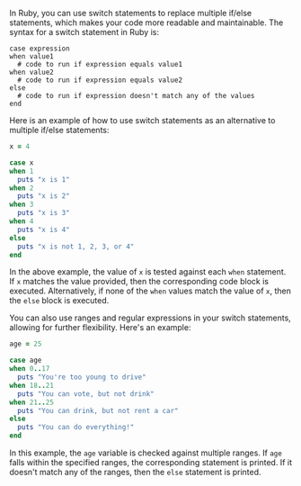 In Ruby, you can use switch statements to replace multiple if/else statements, which makes your code more readable and maintainable. The syntax for a switch statement in Ruby is:

```
case expression
when value1
  # code to run if expression equals value1
when value2
  # code to run if expression equals value2
else
  # code to run if expression doesn't match any of the values
end
```

Here is an example of how to use switch statements as an alternative to multiple if/else statements:

```ruby
x = 4

case x
when 1
  puts "x is 1"
when 2
  puts "x is 2"
when 3
  puts "x is 3"
when 4
  puts "x is 4"
else
  puts "x is not 1, 2, 3, or 4"
end
```

In the above example, the value of `x` is tested against each `when` statement. If `x` matches the value provided, then the corresponding code block is executed. Alternatively, if none of the `when` values match the value of `x`, then the `else` block is executed.

You can also use ranges and regular expressions in your switch statements, allowing for further flexibility. Here's an example:

```ruby
age = 25

case age
when 0..17
  puts "You're too young to drive"
when 18..21
  puts "You can vote, but not drink"
when 21..25
  puts "You can drink, but not rent a car"
else
  puts "You can do everything!"
end
```

In this example, the `age` variable is checked against multiple ranges. If `age` falls within the specified ranges, the corresponding statement is printed. If it doesn't match any of the ranges, then the `else` statement is printed.